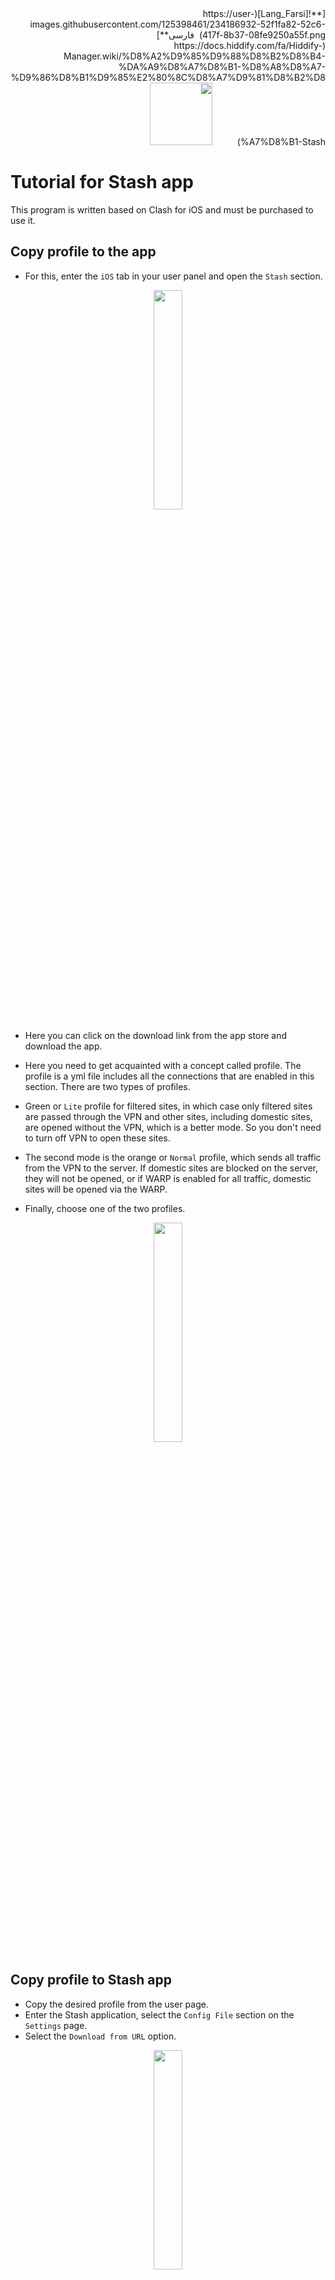 <div dir="rtl" markdown=1>
[**![Lang_Farsi](https://user-images.githubusercontent.com/125398461/234186932-52f1fa82-52c6-417f-8b37-08fe9250a55f.png) &nbsp;فارسی**](https://docs.hiddify.com/fa/Hiddify-Manager.wiki/%D8%A2%D9%85%D9%88%D8%B2%D8%B4-%DA%A9%D8%A7%D8%B1-%D8%A8%D8%A7-%D9%86%D8%B1%D9%85%E2%80%8C%D8%A7%D9%81%D8%B2%D8%A7%D8%B1-Stash)&nbsp;&nbsp;&nbsp;&nbsp;&nbsp;&nbsp;&nbsp;&nbsp;&nbsp;&nbsp;<a href="https://github.com/hiddify/hiddify-config/wiki/All-tutorials-and-videos"><img width="100" src="https://github.com/hiddify/hiddify-config/assets/125398461/8ac5b906-105c-4b98-acf5-0e12e39e33f6" /></a>

</div>

# Tutorial for Stash app

This program is written based on Clash for iOS and must be purchased to use it.

## Copy profile to the app

- For this, enter the `iOS` tab in your user panel and open the `Stash` section.

<div align=center markdown=1>
<img width=30% src="https://github.com/hiddify/hiddify-config/assets/125398461/51f5dfdc-102f-4057-8c0b-33b123d6108b" />
</div>

- Here you can click on the download link from the app store and download the app.

- Here you need to get acquainted with a concept called profile. The profile is a yml file includes all the connections that are enabled in this section. There are two types of profiles.
- Green or `Lite` profile for filtered sites, in which case only filtered sites are passed through the VPN and other sites, including domestic sites, are opened without the VPN, which is a better mode. So you don't need to turn off VPN to open these sites.

- The second mode is the orange or `Normal` profile, which sends all traffic from the VPN to the server. If domestic sites are blocked on the server, they will not be opened, or if WARP is enabled for all traffic, domestic sites will be opened via the WARP.
- Finally, choose one of the two profiles.

<div align=center markdown=1>
<img width=30% src="https://github.com/hiddify/hiddify-config/assets/125398461/8f93711d-27ec-473c-a1d9-928ee3656abd" />
</div>

## Copy profile to Stash app

- Copy the desired profile from the user page.
- Enter the Stash application, select the `Config File` section on the `Settings` page.
- Select the `Download from URL` option.

<div align=center markdown=1>
<img width=30% src="https://github.com/hiddify/hiddify-config/assets/125398461/ffbbd7a4-96aa-4331-9987-09f13f46edc8" />
</div>

- Enter the copied link and click `Download`. By doing this, the desired profile will be added to the program.

<div align=center markdown=1>
<img width=30% src="https://github.com/hiddify/hiddify-config/assets/125398461/84e1e1da-2d09-4b59-ac88-91412746e4ee" />
</div>

## Add profile via QR code

- Click on your desired profile from the user page until the QR code appears.
- Enter the Stash application, select the `Config File` section on the `Settings` page.
- Select `Download from QRcode` option.

<div align=center markdown=1>
<img width=30% src="https://github.com/hiddify/hiddify-config/assets/125398461/02ca1ecf-3552-4c8e-9a2f-625be8c8b7ac" />
</div>

- Scan the desired QR code to add the profile to the program.

## Policy menu

In this menu, the policies or the configs in the profiles imported to the program are restored and displayed.

<div align=center markdown=1>
<img width=30% src="https://github.com/hiddify/hiddify-config/assets/125398461/7fd169ea-18b4-4f7f-85b4-ee2073b8c25f" />
</div>

#### Proxy mode

In this case, a special proxy is used, and you can choose the proxy you want. This mode is used for `outbound` in `Global mode`, which is explained below.

#### Automatic mode

In this case, the app automatically connects to the best tested configuration, which is related to the `Rule mode` in `Outbound`.

#### Sequential mode

In this case, the software chooses from different configurations in order. That is, it periodically connects one of the configs. This mode causes asynchronous load distribution, but it is different from the load balance mode, which uses configs simultaneously. This is related to `Rule mode` in `Outbound`.

#### Auto mode

It is related to automatic config selection mode.

#### Load-Balance mode

In this case, it is possible to use several connections at the same time, which spreads the load on several connections and can be useful for times when the IP is dirty and individual connections do not work well. This is also related to `Rule mode` in `Outbound`.

#### Connection test

To do this, click on the lightning icon to test the connection.

<div align=center markdown=1>
<img width=30% src="https://github.com/hiddify/hiddify-config/assets/125398461/7bdb1519-7179-4c6e-a6e9-ee00c3bc06db" />
</div>

## Update imported profiles

For this, enter `Config File` from the `Settings` menu and hold your finger on one of the profiles. In the menu that appears, click `Update Now`.

<div align=center markdown=1>
<img width=30% src="https://github.com/hiddify/hiddify-config/assets/125398461/3ecb0ab1-40b9-40e5-8f93-5a37f9b0a1dd" />
</div>

## Automatic update for imported profiles

- For this, select `More Settings` option in `Settings`.

<div align=center markdown=1>
<img width=30% src="https://github.com/hiddify/hiddify-config/assets/125398461/ab8222a0-b24b-487b-bb62-4c5509d27806" />
</div>

- In the `CONFIG FILE` section of the `Update Interval` field, you can specify the time between automatic updates.
- By activating `Auto Update`, this feature is activated.
- Also, profiles are updated every time you open the Stash app.

## Select the mode in the Outbound section

On the `Home` page of the app and in the `Outbound` section, you can choose three modes.

<div align=center markdown=1>
<img width=30% src="https://github.com/hiddify/hiddify-config/assets/125398461/51b861c7-2e12-4541-a214-84311270cb8d" />
</div>

#### Rule mode

which uses the policies based on the roles in the profile, that is, if, for example, the Lite profile is in use, using this mode, traffic from domestic sites will not automatically pass through the VPN.

#### Global mode

It is a mode where the roles are no longer executed and you can select one of the configs in the `Policy` menu on the `Proxy mode` so that all the traffic of your phone connects via that config. This mode is useful when you want to use a specific config.

#### Direct mode

In this case, the traffic is not passed through the VPN, it is as if you have turned off the VPN.

## On Demand feature

To use, enter `On Demand` in `Settings`.

<div align=center markdown=1>
<img width=30% src="https://github.com/hiddify/hiddify-config/assets/125398461/0854f4f3-3628-41a3-a8b4-3a3a08474370" />
</div>

#### Always On

If you enable this option, your filter will always be active.

#### On Demand

If you enable this option, the filter breaker will be active only when the phone screen is not locked and will be turned off at other times.

## Troubleshooting connections

If you need to check more details of the connections, you can enter the `Network Diagnosis` section in the `Utilities` menu. Here, the log is displayed for all connections, which can be useful for troubleshooting. This section contains several subsections that are useful, including `Connectivity` and `Proxy`.

<div align=center markdown=1>
<img width=30% src="https://github.com/hiddify/hiddify-config/assets/125398461/3685baf2-5d0f-4305-a151-12bcc761ab23" />
</div>

